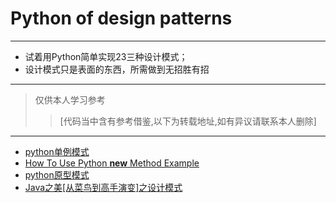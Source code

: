 # Python of design patterns
--- 
- 试着用Python简单实现23三种设计模式；
- 设计模式只是表面的东西，所需做到无招胜有招
---
> 仅供本人学习参考
>> [代码当中含有参考借鉴,以下为转载地址,如有异议请联系本人删除]
--- 
+ [python单例模式](https://www.cnblogs.com/linxiyue/p/3902256.html)
+ [How To Use Python __new__ Method Example](https://www.code-learner.com/how-to-use-python-__new__-method-example/)
+ [python原型模式](https://www.cnblogs.com/siriuswang/p/4663669.html)
+ [Java之美[从菜鸟到高手演变]之设计模式](https://blog.csdn.net/zhangerqing/article/details/8194653)
